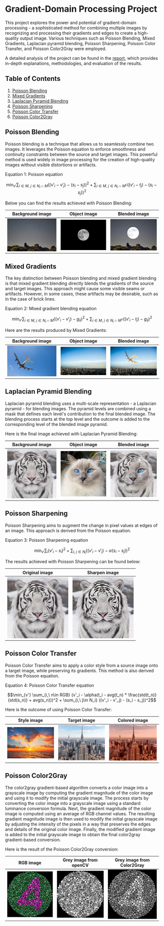 # Gradient-Domain Processing Project

This project explores the power and potential of gradient-domain processing - a sophisticated method for combining multiple images by recognizing and processing their gradients and edges to create a high-quality output image. Various techniques such as Poisson Blending, Mixed Gradients, Laplacian pyramid blending, Poisson Sharpening, Poisson Color Transfer, and Poisson Color2Gray were employed.

A detailed analysis of the project can be found in the [report](https://github.com/OlaPietka/Gradient-Domain-Fusion/blob/main/AnalysisReport.pdf), which provides in-depth explanations, methodologies, and evaluation of the results.

## Table of Contents
1. [Poisson Blending](#poisson-blending)
2. [Mixed Gradients](#mixed-gradients)
3. [Laplacian Pyramid Blending](#laplacian-pyramid-blending)
4. [Poisson Sharpening](#poisson-sharpening)
5. [Poisson Color Transfer](#poisson-color-transfer)
6. [Poisson Color2Gray](#poisson-color2gray)

## Poisson Blending <a name="poisson-blending"></a>

Poisson blending is a technique that allows us to seamlessly combine two images. It leverages the Poisson equation to enforce smoothness and continuity constraints between the source and target images. This powerful method is used widely in image processing for the creation of high-quality images without visible distortions or artifacts.

Equation 1: Poisson equation

```math
\min_{v'} \sum_{i\in M,\ j\in N_i\cap M} ((v'_i - v'_j) - (s_i - s_j))^2 + \sum_{i\in M,\ j\in N_i\cap M^c} ((v'_i - t_j) - (s_i - s_j))^2
```
Below you can find the results achieved with Poisson Blending:

Background image            |  Object image  |  Blended image
:-------------------------:|:-------------------------:|:-------------------------:
<img src="samples/img1.jpg" width="200"> |  <img src="samples/img2.jpg" width="200"> | <img src="results/poiss_blend.jpg" width="200">

## Mixed Gradients <a name="mixed-gradients"></a>

The key distinction between Poisson blending and mixed gradient blending is that mixed gradient blending directly blends the gradients of the source and target images. This approach might cause some visible seams or artifacts. However, in some cases, these artifacts may be desirable, such as in the case of brick lines.

Equation 2: Mixed gradient blending equation
```math
\min_{v'} \sum_{i\in M,\ j\in N_i\cap M} ((v'_i - v'_j) - g_{ij})^2 + \sum_{i\in M,\ j\in N_i\cap M^c} ((v'_i - t_j) - g_{ij})^2
```
Here are the results produced by Mixed Gradients:

Background image            |  Object image  |  Blended image
:-------------------------:|:-------------------------:|:-------------------------:
<img src="samples/img10.jpg" width="200"> |  <img src="samples/img11.jpg" width="200"> | <img src="results/mix_blend.jpg" width="200">

## Laplacian Pyramid Blending <a name="laplacian-pyramid-blending"></a>

Laplacian pyramid blending uses a multi-scale representation - a Laplacian pyramid - for blending images. The pyramid levels are combined using a mask that defines each level's contribution to the final blended image. The blending process starts at the top level and the outcome is added to the corresponding level of the blended image pyramid.

Here is the final image achieved with Laplacian Pyramid Blending:

Background image            |  Object image  |  Blended image
:-------------------------:|:-------------------------:|:-------------------------:
<img src="samples/img6.jpg" width="200"> |  <img src="samples/img9.jpg" width="200"> | <img src="results/lap_blend.jpg" width="200">

## Poisson Sharpening <a name="poisson-sharpening"></a>

Poisson Sharpening aims to augment the change in pixel values at edges of an image. This approach is derived from the Poisson equation.

Equation 3: Poisson Sharpening equation
```math
\min_{v'} \sum_{i} (v'_i - s_i)^2 + \sum_{i,\ j\in N_i} ((v'_i - v'_j) - \alpha(s_i - s_j))^2
```
The results achieved with Poisson Sharpening can be found below:

Original image            |  Sharpen image  
:-------------------------:|:-------------------------:
<img src="samples/img6.jpg" width="200"> |  <img src="results/sharpen.jpg" width="200"> 


## Poisson Color Transfer <a name="poisson-color-transfer"></a>

Poisson Color Transfer aims to apply a color style from a source image onto a target image, while preserving its gradients. This method is also derived from the Poisson equation.

Equation 4: Poisson Color Transfer equation
```math
\min_{v'} \sum_{i,\ n\in RGB} (v'_i - \alpha(t_i - avg(t_n) * \frac{std(t_n)}{std(s_n)} + avg(s_n)))^2 + \sum_{i,\ j\in N_i} ((v'_i - v'_j) - (s_i - s_j))^2
```
Here is the outcome of using Poisson Color Transfer:


Style image            |  Target image  |  Colored image
:-------------------------:|:-------------------------:|:-------------------------:
<img src="samples/img7.jpg" width="200"> |  <img src="samples/img8.jpg" width="200"> | <img src="results/colored.jpg" width="200">

## Poisson Color2Gray <a name="poisson-color2gray"></a>

The color2gray gradient-based algorithm converts a color image into a grayscale image by computing the gradient magnitude of the color image and using it to modify the initial grayscale image. The process starts by converting the color image into a grayscale image using a standard luminance conversion formula. Next, the gradient magnitude of the color image is computed using an average of RGB channel values. The resulting gradient magnitude image is then used to modify the initial grayscale image by adjusting the intensity of the pixels in a way that preserves the edges and details of the original color image. Finally, the modified gradient image is added to the initial grayscale image to obtain the final color2gray gradient-based conversion.

Here is the result of the Poisson Color2Gray conversion:

RGB image            |  Grey image from openCV  |  Grey image from Color2Gray
:-------------------------:|:-------------------------:|:-------------------------:
<img src="samples/img5.jpg" width="200"> |  <img src="results/gray_cv.jpg" width="200"> | <img src="results/color2gray.jpg" width="200">
